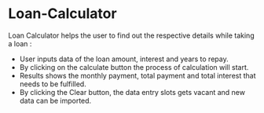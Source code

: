# Loan-Calculator
Loan Calculator helps the user to find out the respective details while taking a loan :  
- User inputs data of the loan amount, interest and years to repay.   
- By clicking on the calculate button the process of calculation will start.  
- Results shows the monthly payment, total payment and total interest that needs to be fulfilled.   
- By clicking the Clear button, the data entry slots gets vacant and new data can be imported.  
